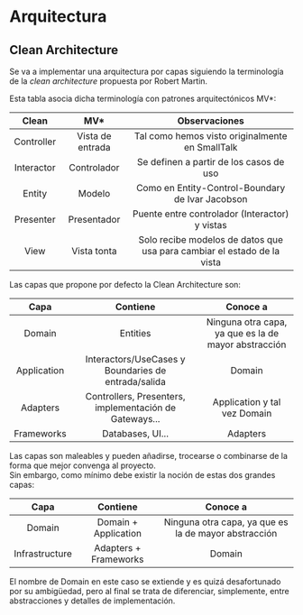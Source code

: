 # Arquitectura

## Clean Architecture

Se va a implementar una arquitectura por capas siguiendo la terminología de la *clean architecture* propuesta por Robert Martin.

Esta tabla asocia dicha terminología con patrones arquitectónicos MV*:

| Clean   |      MV*      |  Observaciones |
|:-------:|:-------------:|:--------------:|
| Controller |  Vista de entrada | Tal como hemos visto originalmente en SmallTalk |
| Interactor |    Controlador   |   Se definen a partir de los casos de uso |
| Entity | Modelo |    Como en Entity-Control-Boundary de Ivar Jacobson |
| Presenter | Presentador |    Puente entre controlador (Interactor) y vistas |
| View | Vista tonta |    Solo recibe modelos de datos que usa para cambiar el estado de la vista |
    
  
Las capas que propone por defecto la Clean Architecture son:

| Capa   |      Contiene      |  Conoce a | 
|:-------:|:-------------:|:--------------:|
| Domain |  Entities | Ninguna otra capa, ya que es la de mayor abstracción |
| Application |    Interactors/UseCases y Boundaries de entrada/salida   |   Domain |
| Adapters | Controllers, Presenters, implementación de Gateways... |    Application y tal vez Domain |
| Frameworks | Databases, UI... |    Adapters |

Las capas son maleables y pueden añadirse, trocearse o combinarse de la forma que mejor convenga al proyecto.  
Sin embargo, como mínimo debe existir la noción de estas dos grandes capas:

| Capa   |      Contiene      |  Conoce a | 
|:-------:|:-------------:|:--------------:|
| Domain |  Domain + Application | Ninguna otra capa, ya que es la de mayor abstracción |
| Infrastructure |  Adapters + Frameworks  |   Domain |
El nombre de Domain en este caso se extiende y es quizá desafortunado por su ambigüedad,
pero al final se trata de diferenciar, simplemente, entre abstracciones y detalles de implementación. 